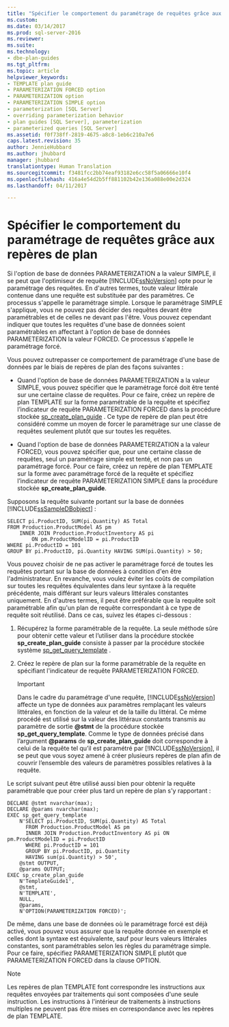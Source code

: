 ```yaml
---
title: "Spécifier le comportement du paramétrage de requêtes grâce aux repères de plan | Microsoft Docs"
ms.custom: 
ms.date: 03/14/2017
ms.prod: sql-server-2016
ms.reviewer: 
ms.suite: 
ms.technology:
- dbe-plan-guides
ms.tgt_pltfrm: 
ms.topic: article
helpviewer_keywords:
- TEMPLATE plan guide
- PARAMETERIZATION FORCED option
- PARAMETERIZATION option
- PARAMETERIZATION SIMPLE option
- parameterization [SQL Server]
- overriding parameterization behavior
- plan guides [SQL Server], parameterization
- parameterized queries [SQL Server]
ms.assetid: f0f738ff-2819-4675-a8c8-1eb6c210a7e6
caps.latest.revision: 35
author: JennieHubbard
ms.author: jhubbard
manager: jhubbard
translationtype: Human Translation
ms.sourcegitcommit: f3481fcc2bb74eaf93182e6cc58f5a06666e10f4
ms.openlocfilehash: 416a4e54d2b5ff881102b42e136a088e00e2d324
ms.lasthandoff: 04/11/2017

---
```

# <a name="specify-query-parameterization-behavior-by-using-plan-guides"></a>Spécifier le comportement du paramétrage de requêtes grâce aux repères de plan
  Si l'option de base de données PARAMETERIZATION a la valeur SIMPLE, il se peut que l'optimiseur de requête [!INCLUDE[ssNoVersion](../../includes/ssnoversion-md.md)] opte pour le paramétrage des requêtes. En d'autres termes, toute valeur littérale contenue dans une requête est substituée par des paramètres. Ce processus s'appelle le paramétrage simple. Lorsque le paramétrage SIMPLE s'applique, vous ne pouvez pas décider des requêtes devant être paramétrables et de celles ne devant pas l'être. Vous pouvez cependant indiquer que toutes les requêtes d'une base de données soient paramétrables en affectant à l'option de base de données PARAMETERIZATION la valeur FORCED. Ce processus s'appelle le paramétrage forcé.  
  
 Vous pouvez outrepasser ce comportement de paramétrage d'une base de données par le biais de repères de plan des façons suivantes :  
  
-   Quand l'option de base de données PARAMETERIZATION a la valeur SIMPLE, vous pouvez spécifier que le paramétrage forcé doit être tenté sur une certaine classe de requêtes. Pour ce faire, créez un repère de plan TEMPLATE sur la forme paramétrable de la requête et spécifiez l’indicateur de requête PARAMETERIZATION FORCED dans la procédure stockée [sp_create_plan_guide](../../relational-databases/system-stored-procedures/sp-create-plan-guide-transact-sql.md) . Ce type de repère de plan peut être considéré comme un moyen de forcer le paramétrage sur une classe de requêtes seulement plutôt que sur toutes les requêtes.  
  
-   Quand l'option de base de données PARAMETERIZATION a la valeur FORCED, vous pouvez spécifier que, pour une certaine classe de requêtes, seul un paramétrage simple est tenté, et non pas un paramétrage forcé. Pour ce faire, créez un repère de plan TEMPLATE sur la forme avec paramétrage forcé de la requête et spécifiez l’indicateur de requête PARAMETERIZATION SIMPLE dans la procédure stockée **sp_create_plan_guide**.  
  
 Supposons la requête suivante portant sur la base de données [!INCLUDE[ssSampleDBobject](../../includes/sssampledbobject-md.md)] :  
  
```  
SELECT pi.ProductID, SUM(pi.Quantity) AS Total  
FROM Production.ProductModel AS pm   
    INNER JOIN Production.ProductInventory AS pi   
        ON pm.ProductModelID = pi.ProductID   
WHERE pi.ProductID = 101   
GROUP BY pi.ProductID, pi.Quantity HAVING SUM(pi.Quantity) > 50;  
```  
  
 Vous pouvez choisir de ne pas activer le paramétrage forcé de toutes les requêtes portant sur la base de données à condition d'en être l'administrateur. En revanche, vous voulez éviter les coûts de compilation sur toutes les requêtes équivalentes dans leur syntaxe à la requête précédente, mais différant sur leurs valeurs littérales constantes uniquement. En d'autres termes, il peut être préférable que la requête soit paramétrable afin qu'un plan de requête correspondant à ce type de requête soit réutilisé. Dans ce cas, suivez les étapes ci-dessous :  
  
1.  Récupérez la forme paramétrable de la requête. La seule méthode sûre pour obtenir cette valeur et l’utiliser dans la procédure stockée **sp_create_plan_guide** consiste à passer par la procédure stockée système [sp_get_query_template](../../relational-databases/system-stored-procedures/sp-get-query-template-transact-sql.md) .  
  
2.  Créez le repère de plan sur la forme paramétrable de la requête en spécifiant l'indicateur de requête PARAMETERIZATION FORCED.  
  
    > [!IMPORTANT]  
    >  Dans le cadre du paramétrage d'une requête, [!INCLUDE[ssNoVersion](../../includes/ssnoversion-md.md)] affecte un type de données aux paramètres remplaçant les valeurs littérales, en fonction de la valeur et de la taille du littéral. Ce même procédé est utilisé sur la valeur des littéraux constants transmis au paramètre de sortie **@stmt** de la procédure stockée **sp_get_query_template**. Comme le type de données précisé dans l’argument **@params** de **sp_create_plan_guide** doit correspondre à celui de la requête tel qu’il est paramétré par [!INCLUDE[ssNoVersion](../../includes/ssnoversion-md.md)], il se peut que vous soyez amené à créer plusieurs repères de plan afin de couvrir l’ensemble des valeurs de paramètres possibles relatives à la requête.  
  
 Le script suivant peut être utilisé aussi bien pour obtenir la requête paramétrable que pour créer plus tard un repère de plan s'y rapportant :  
  
```  
DECLARE @stmt nvarchar(max);  
DECLARE @params nvarchar(max);  
EXEC sp_get_query_template   
    N'SELECT pi.ProductID, SUM(pi.Quantity) AS Total   
      FROM Production.ProductModel AS pm   
      INNER JOIN Production.ProductInventory AS pi ON pm.ProductModelID = pi.ProductID   
      WHERE pi.ProductID = 101   
      GROUP BY pi.ProductID, pi.Quantity   
      HAVING sum(pi.Quantity) > 50',  
    @stmt OUTPUT,   
    @params OUTPUT;  
EXEC sp_create_plan_guide   
    N'TemplateGuide1',   
    @stmt,   
    N'TEMPLATE',   
    NULL,   
    @params,   
    N'OPTION(PARAMETERIZATION FORCED)';  
```  
  
 De même, dans une base de données où le paramétrage forcé est déjà activé, vous pouvez vous assurer que la requête donnée en exemple et celles dont la syntaxe est équivalente, sauf pour leurs valeurs littérales constantes, sont paramétrables selon les règles du paramétrage simple. Pour ce faire, spécifiez PARAMETERIZATION SIMPLE plutôt que PARAMETERIZATION FORCED dans la clause OPTION.  
  
> [!NOTE]  
>  Les repères de plan TEMPLATE font correspondre les instructions aux requêtes envoyées par traitements qui sont composées d'une seule instruction. Les instructions à l'intérieur de traitements à instructions multiples ne peuvent pas être mises en correspondance avec les repères de plan TEMPLATE.  
  
  
